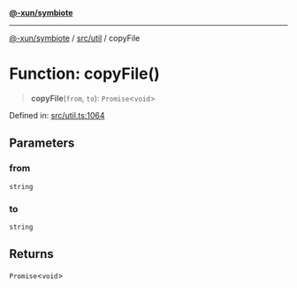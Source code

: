 [**@-xun/symbiote**](../../../README.md)

***

[@-xun/symbiote](../../../README.md) / [src/util](../README.md) / copyFile

# Function: copyFile()

> **copyFile**(`from`, `to`): `Promise`\<`void`\>

Defined in: [src/util.ts:1064](https://github.com/Xunnamius/symbiote/blob/e3c8f9ab2680e6eaa30465c77954050484c7c41e/src/util.ts#L1064)

## Parameters

### from

`string`

### to

`string`

## Returns

`Promise`\<`void`\>
